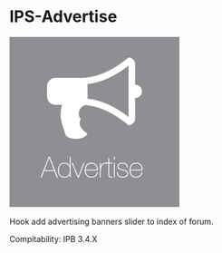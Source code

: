 # IPS-Advertise

![IPS-Advertise](logo.png)

Hook add advertising banners slider to index of forum.

Compitability: IPB 3.4.X
